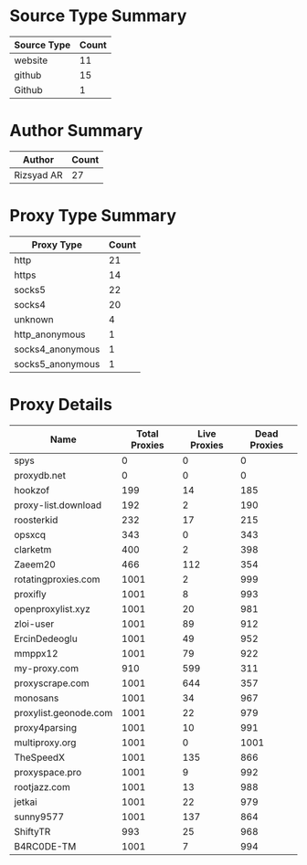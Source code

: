 # Source Type Summary

| Source Type | Count |
|-------------|-------|
| website | 11 |
| github | 15 |
| Github | 1 |


# Author Summary

| Author | Count |
|--------|-------|
| Rizsyad AR | 27 |


# Proxy Type Summary

| Proxy Type | Count |
|------------|-------|
| http | 21 |
| https | 14 |
| socks5 | 22 |
| socks4 | 20 |
| unknown | 4 |
| http_anonymous | 1 |
| socks4_anonymous | 1 |
| socks5_anonymous | 1 |


# Proxy Details

| Name | Total Proxies | Live Proxies | Dead Proxies |
|------|---------------|--------------|---------------|
| spys | 0 | 0 | 0 |
| proxydb.net | 0 | 0 | 0 |
| hookzof | 199 | 14 | 185 |
| proxy-list.download | 192 | 2 | 190 |
| roosterkid | 232 | 17 | 215 |
| opsxcq | 343 | 0 | 343 |
| clarketm | 400 | 2 | 398 |
| Zaeem20 | 466 | 112 | 354 |
| rotatingproxies.com | 1001 | 2 | 999 |
| proxifly | 1001 | 8 | 993 |
| openproxylist.xyz | 1001 | 20 | 981 |
| zloi-user | 1001 | 89 | 912 |
| ErcinDedeoglu | 1001 | 49 | 952 |
| mmppx12 | 1001 | 79 | 922 |
| my-proxy.com | 910 | 599 | 311 |
| proxyscrape.com | 1001 | 644 | 357 |
| monosans | 1001 | 34 | 967 |
| proxylist.geonode.com | 1001 | 22 | 979 |
| proxy4parsing | 1001 | 10 | 991 |
| multiproxy.org | 1001 | 0 | 1001 |
| TheSpeedX | 1001 | 135 | 866 |
| proxyspace.pro | 1001 | 9 | 992 |
| rootjazz.com | 1001 | 13 | 988 |
| jetkai | 1001 | 22 | 979 |
| sunny9577 | 1001 | 137 | 864 |
| ShiftyTR | 993 | 25 | 968 |
| B4RC0DE-TM | 1001 | 7 | 994 |
